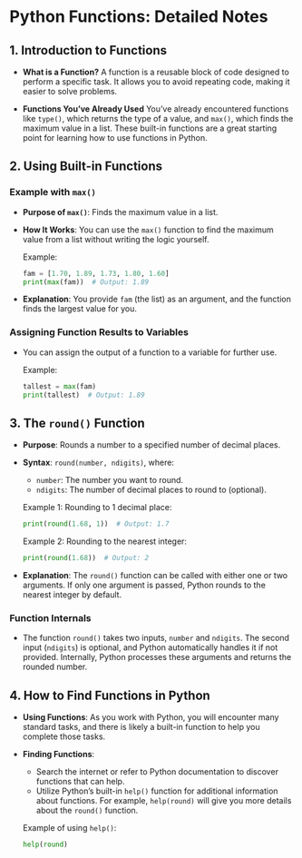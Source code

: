 # Python Functions: Detailed Notes

## 1. Introduction to Functions
- **What is a Function?**
  A function is a reusable block of code designed to perform a specific task. It allows you to avoid repeating code, making it easier to solve problems.
  
- **Functions You’ve Already Used**
  You’ve already encountered functions like `type()`, which returns the type of a value, and `max()`, which finds the maximum value in a list. These built-in functions are a great starting point for learning how to use functions in Python.

## 2. Using Built-in Functions

### Example with `max()`
- **Purpose of `max()`**: Finds the maximum value in a list.
- **How It Works**: You can use the `max()` function to find the maximum value from a list without writing the logic yourself.
  
  Example:
  ```python
  fam = [1.70, 1.89, 1.73, 1.80, 1.60]
  print(max(fam))  # Output: 1.89
  ```
  
- **Explanation**: You provide `fam` (the list) as an argument, and the function finds the largest value for you.

### Assigning Function Results to Variables
- You can assign the output of a function to a variable for further use.
  
  Example:
  ```python
  tallest = max(fam)
  print(tallest)  # Output: 1.89
  ```

## 3. The `round()` Function

- **Purpose**: Rounds a number to a specified number of decimal places.
- **Syntax**: `round(number, ndigits)`, where:
  - `number`: The number you want to round.
  - `ndigits`: The number of decimal places to round to (optional).
  
  Example 1: Rounding to 1 decimal place:
  ```python
  print(round(1.68, 1))  # Output: 1.7
  ```

  Example 2: Rounding to the nearest integer:
  ```python
  print(round(1.68))  # Output: 2
  ```

- **Explanation**: The `round()` function can be called with either one or two arguments. If only one argument is passed, Python rounds to the nearest integer by default.

### Function Internals
- The function `round()` takes two inputs, `number` and `ndigits`. The second input (`ndigits`) is optional, and Python automatically handles it if not provided. Internally, Python processes these arguments and returns the rounded number.

## 4. How to Find Functions in Python

- **Using Functions**: As you work with Python, you will encounter many standard tasks, and there is likely a built-in function to help you complete those tasks.
  
- **Finding Functions**: 
  - Search the internet or refer to Python documentation to discover functions that can help.
  - Utilize Python’s built-in `help()` function for additional information about functions. For example, `help(round)` will give you more details about the `round()` function.
  
  Example of using `help()`:
  ```python
  help(round)
  ```
